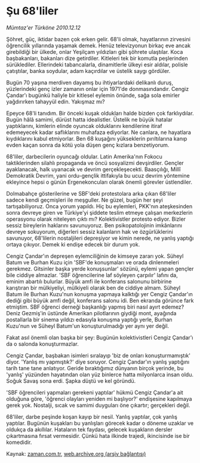 # Şu 68'liler

*Mümtaz'er Türköne 2010.12.12*

<td class="columnist-detail">
<p>Şöhret, güç, iktidar bazen çok erken gelir. 68'li olmak, hayatlarının zirvesini öğrencilik yıllarında yaşamak demek. Henüz televizyonun birkaç eve ancak girebildiği bir ülkede, onlar Yeşilçam yıldızları gibi şöhrete ulaştılar. Koca başbakanları, bakanları dize getirdiler. Kitleleri tek bir komutla peşlerinden sürüklediler. Ellerindeki tabancalarla, dinamitlerle ülkeyi esir aldılar, polisle çatıştılar, banka soydular, adam kaçırdılar ve üstelik saygı gördüler.</p>
<p><p>Bugün 70 yaşına merdiven dayamış bu ihtiyarlardaki delikanlı duruş, yüzlerindeki genç izler zamanın onlar için 1971'de donmasındandır. Cengiz Çandar'ı bugünkü haliyle bir kitlesel eylemin önünde, sağa sola emirler yağdırırken tahayyül edin. Yakışmaz mı?
<p>Epeyce 68'li tanıdım. Bir önceki kuşak oldukları halde bizden çok farklıydılar. Bugün hâlâ samimi, dürüst hatta idealistler. Üstelik ne büyük hatalar yaptıklarını, kimlerin elinde oyuncak olduklarını kendilerine itiraf edemeyecek kadar saflıklarını muhafaza ediyorlar. Ne canlara, ne hayatlara kıydıklarını kabul etmiyorlar. Ben 68 kuşağını yükseklerin pırıltılarına kanıp evden kaçan sonra da kötü yola düşen genç kızlara benzetiyorum.
<p>68'liler, darbecilerin oyuncağı oldular. Latin Amerika'nın Fokocu taktiklerinden silahlı propaganda ve öncü sosyalizmi devşirdiler. Gençler ayaklanacak, halk uyanacak ve devrim gerçekleşecekti. Baasçılığı, Millî Demokratik Devrim, yani ordu-gençlik ittifakıyla bu ucuz devrim yöntemine ekleyince hepsi o günün Ergenekoncuları olarak önemli görevler üstlendiler.
<p>Dolmabahçe gösterilerine ve SBF'deki protestolara arka çıkan 68'liler sadece kendi geçmişleri ile meşguller. Ne güzel, bugün her şeyi tartışabiliyoruz. Onca yorum yapıldı. Hiç bu eylemleri, PKK'nın ateşkesinden sonra devreye giren ve Türkiye'yi şiddete teslim etmeye çalışan merkezlerin operasyonu olarak niteleyen çıktı mı? Kolektivistler protesto ediyor. Bizler sessiz bireylerin haklarını savunuyoruz. Ben psikopatolojinin imkânlarını devreye sokuyorum, diğerleri sessiz kalanların hak ve özgürlüklerini savunuyor, 68'lilerin nostaljileri depreşiyor ve kimin nerede, ne yanlış yaptığı ortaya çıkıyor. Demek ki endişe edecek bir durum yok.
<p>Cengiz Çandar'ın depreşen eylemciliğinin de kimseye zararı yok. Süheyl Batum ve Burhan Kuzu için 'SBF'de konuşmaları ve orada dinlenmeleri gerekmez. Gitsinler başka yerde konuşsunlar' sözünü, eylemi yapan gençler bile ciddiye almazlar. 'SBF öğrencilerine laf söyleyen çarpılır' lafını da, eminim abartılı bulurlar. Büyük amfi ile konferans salonunu birbirine karıştıran bir mülkiyeliyi, mülkiyeli olarak ben de ciddiye almam. Süheyl Batum ile Burhan Kuzu'nun konuşma yapmaya kalktığı yer Cengiz Çandar'ın dediği gibi büyük amfi değil, konferans salonu idi. Ben ekranda görünce fark etmiştim. SBF öğrenci derneği başkanlığı yapmış biri nasıl ayırt edemez? Deniz Gezmiş'in üstünde Amerikan pilotlarının giydiği mont, ayağında postallarla bir sinema yıldızı edasıyla konuşma yaptığı yerle, Burhan Kuzu'nun ve Süheyl Batum'un konuşturulmadığı yer aynı yer değil.
<p> Fakat asıl önemli olan başka bir şey: Bugünün kolektivistleri Cengiz Çandar'ı da o salonda konuşturmazlar.
<p>Cengiz Çandar, başbakan isimleri sıralayıp 'biz de onları konuşturmamıştık' diyor. 'Yanlış mı yapmıştık?' diye soruyor. Cengiz Çandar'ın yanlış yaptığını tarih tane tane anlatıyor. Geride bıraktığımız dünyanın birçok yerinde, bu 'yanlış' yüzünden hayatından olan yüz binlerce hatta milyonlarca insan oldu. Soğuk Savaş sona erdi. Şapka düştü ve kel göründü.
<p>'SBF öğrencileri yapmaları gerekeni yaptılar' hükmü Cengiz Çandar'a ait olduğuna göre, 'öğrenci olayları yeniden mi başlıyor?' endişesine kapılmaya gerek yok. Nostalji, sıcak ve samimi duyguları öne çıkartır; gerçekleri değil.
<p>68'liler, darbe peşinde koşan kayıp bir nesil. Yanlış yaptılar, çok yanlış yaptılar. Bugünün kuşakları bu yanlışları görecek kadar o döneme uzaklar ve oldukça da akıllılar. Hataların tek faydası, gelecek kuşakların dersler çıkartmasına fırsat vermesidir. Çünkü hata ilkinde trajedi, ikincisinde ise bir komedidir. </p>
<a href="http://web.archive.org/web/20101216060440/mailto:m.turkone@zaman.com.tr">
</a></p></p></p></p></p></p></p></p></p></td>

Kaynak: [zaman.com.tr](http://zaman.com.tr/yazar.do?yazino=1063983), [web.archive.org (arşiv bağlantısı)](http://web.archive.org/web/20101216060440/http://www.zaman.com.tr:80/yazar.do?yazino=1063983)
